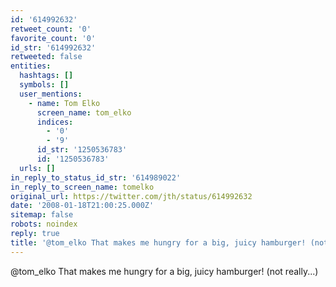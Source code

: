 ```yaml
---
id: '614992632'
retweet_count: '0'
favorite_count: '0'
id_str: '614992632'
retweeted: false
entities:
  hashtags: []
  symbols: []
  user_mentions:
    - name: Tom Elko
      screen_name: tom_elko
      indices:
        - '0'
        - '9'
      id_str: '1250536783'
      id: '1250536783'
  urls: []
in_reply_to_status_id_str: '614989022'
in_reply_to_screen_name: tomelko
original_url: https://twitter.com/jth/status/614992632
date: '2008-01-18T21:00:25.000Z'
sitemap: false
robots: noindex
reply: true
title: '@tom_elko That makes me hungry for a big, juicy hamburger! (not really...)'
---
```


@tom_elko That makes me hungry for a big, juicy hamburger! (not really...)